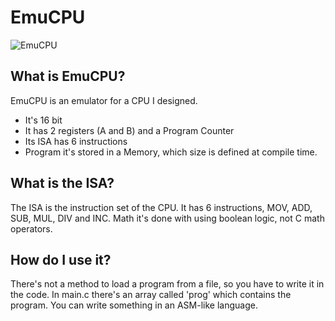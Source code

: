 # EmuCPU

![EmuCPU](https://raw.githubusercontent.com/EmuKit/EmuCPU/master/.github/imgs/diagram.png)

## What is EmuCPU?
EmuCPU is an emulator for a CPU I designed. 

* It's 16 bit
* It has 2 registers (A and B) and a Program Counter
* Its ISA has 6 instructions
* Program it's stored in a Memory, which size is defined at compile time.

## What is the ISA?
The ISA is the instruction set of the CPU. It has 6 instructions, MOV, ADD, SUB, MUL, DIV and INC.
Math it's done with using boolean logic, not C math operators.

## How do I use it?
There's not a method to load a program from a file, so you have to write it in the code. In main.c there's an array called 'prog' which contains the program. You can write something in an ASM-like language.